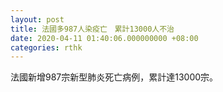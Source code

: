 ```yaml
---
layout: post
title: 法國多987人染疫亡　累計13000人不治
date: 2020-04-11 01:40:06.000000000 +08:00
categories: rthk
---
```


法國新增987宗新型肺炎死亡病例，累計達13000宗。
